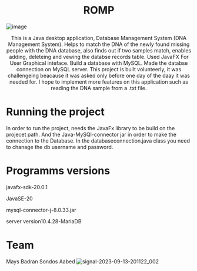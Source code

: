<h1 align=center>ROMP</h1>

![image](https://github.com/sondosaabed/ROMP/assets/65151701/488f3463-eca6-41d7-83aa-aa3d509e1156)

<p align=center>This is a Java desktop application, Database Management System (DNA Management System). Helps to match the DNA of the newly found missing people with the DNA database, also finds out if two samples match, enables adding, deleteing and vewing the databse records table. Used JavaFX For User Graphical inteface. Build a database with MySQL. Made the databse connection on MySQL server. This project is built volunteerly, it was challengeing beacause it was asked only before one day of the daay it was needed for. I hope to implement more features on this application such as reading the DNA sample from a .txt file.</p>

# Running the project 
In order to run the project, needs the JavaFx library to be build on the projecet path. And the Java-MySQl-connector jar in order to make the connection to the Database. 
In the databaseconnection.java class you need to chanage the db username and password.

# Programms versions
javafx-sdk-20.0.1

JavaSE-20

mysql-connector-j-8.0.33.jar

server version10.4.28-MariaDB

# Team 
Mays Badran
Sondos Aabed
![signal-2023-09-13-201122_002](https://github.com/sondosaabed/ROMP/assets/65151701/7c55b34e-fe0e-4023-be2a-56ab26fccc1a)
